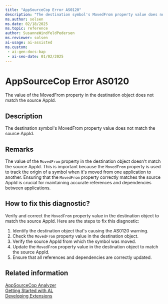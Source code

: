 ```yaml
---
title: "AppSourceCop Error AS0120"
description: "The destination symbol's MovedFrom property value does not match the source AppId."
ms.author: solsen
ms.date: 02/18/2025
ms.topic: reference
author: SusanneWindfeldPedersen
ms.reviewer: solsen
ai-usage: ai-assisted
ms.custom:
 - ai-gen-docs-bap
 - ai-seo-date: 01/02/2025
---
```

[//]: # (START>DO_NOT_EDIT)
[//]: # (IMPORTANT:Do not edit any of the content between here and the END>DO_NOT_EDIT.)
[//]: # (Any modifications should be made in the .xml files in the ModernDev repo.)
# AppSourceCop Error AS0120
The value of the MovedFrom property in the destination object does not match the source AppId.

## Description
The destination symbol's MovedFrom property value does not match the source AppId.

[//]: # (IMPORTANT: END>DO_NOT_EDIT)

## Remarks

The value of the `MovedFrom` property in the destination object doesn't match the source AppId. This is important because the `MovedFrom` property is used to track the origin of a symbol when it's moved from one application to another. Ensuring that the `MovedFrom` property correctly matches the source AppId is crucial for maintaining accurate references and dependencies between applications.

## How to fix this diagnostic?

Verify and correct the `MovedFrom` property value in the destination object to match the source AppId. Here are the steps to fix this diagnostic:

1. Identify the destination object that's causing the AS0120 warning.
2. Check the `MovedFrom` property value in the destination object.
3. Verify the source AppId from which the symbol was moved.
4. Update the `MovedFrom` property value in the destination object to match the source AppId.
5. Ensure that all references and dependencies are correctly updated.

## Related information

[AppSourceCop Analyzer](appsourcecop.md)  
[Getting Started with AL](../devenv-get-started.md)  
[Developing Extensions](../devenv-dev-overview.md)  